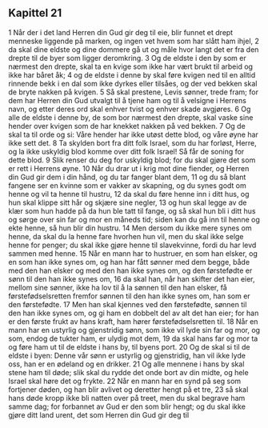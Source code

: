 ## Kapittel 21

1 Når der i det land Herren din Gud gir deg til eie, blir funnet et drept menneske liggende på marken, og ingen vet hvem som har slått ham ihjel,
2 da skal dine eldste og dine dommere gå ut og måle hvor langt det er fra den drepte til de byer som ligger deromkring.
3 Og de eldste i den by som er nærmest den drepte, skal ta en kvige som ikke har vært brukt til arbeid og ikke har båret åk;
4 og de eldste i denne by skal føre kvigen ned til en alltid rinnende bekk i en dal som ikke dyrkes eller tilsåes, og der ved bekken skal de bryte nakken på kvigen.
5 Så skal prestene, Levis sønner, trede fram; for dem har Herren din Gud utvalgt til å tjene ham og til å velsigne i Herrens navn, og etter deres ord skal enhver tvist og enhver skade avgjøres.
6 Og alle de eldste i denne by, de som bor nærmest den drepte, skal vaske sine hender over kvigen som de har knekket nakken på ved bekken.
7 Og de skal ta til orde og si: Våre hender har ikke utøst dette blod, og våre øyne har ikke sett det.
8 Ta skylden bort fra ditt folk Israel, som du har forløst, Herre, og la ikke uskyldig blod komme over ditt folk Israel! Så får de soning for dette blod.
9 Slik renser du deg for uskyldig blod; for du skal gjøre det som er rett i Herrens øyne.
10 Når du drar ut i krig mot dine fiender, og Herren din Gud gir dem i din hånd, og du tar fanger blant dem,
11 og du så blant fangene ser en kvinne som er vakker av skapning, og du synes godt om henne og vil ta henne til hustru,
12 da skal du føre henne inn i ditt hus, og hun skal klippe sitt hår og skjære sine negler,
13 og hun skal legge av de klær som hun hadde på da hun ble tatt til fange, og så skal hun bli i ditt hus og sørge over sin far og mor en måneds tid; siden kan du gå inn til henne og ekte henne, så hun blir din hustru.
14 Men dersom du ikke mere synes om henne, da skal du la henne fare hvorhen hun vil, men du skal ikke selge henne for penger; du skal ikke gjøre henne til slavekvinne, fordi du har levd sammen med henne.
15 Når en mann har to hustruer, en som han elsker, og en som han ikke synes om, og han har fått sønner med dem begge, både med den han elsker og med den han ikke synes om, og den førstefødte er sønn til den han ikke synes om,
16 da skal han, når han skifter det han eier, mellom sine sønner, ikke ha lov til å la sønnen til den han elsker, få førstefødselsretten fremfor sønnen til den han ikke synes om, han som er den førstefødte.
17 Men han skal kjennes ved den førstefødte, sønnen til den han ikke synes om, og gi ham en dobbelt del av alt det han eier; for han er den første frukt av hans kraft, ham hører førstefødselsretten til.
18 Når en mann har en ustyrlig og gjenstridig sønn, som ikke vil lyde sin far og mor, og som, endog de tukter ham, er ulydig mot dem,
19 da skal hans far og mor ta og føre ham ut til de eldste i hans by, til byens port.
20 Og de skal si til de eldste i byen: Denne vår sønn er ustyrlig og gjenstridig, han vil ikke lyde oss, han er en ødeland og en drikker.
21 Og alle mennene i hans by skal stene ham til døde; slik skal du rydde det onde bort av din midte, og hele Israel skal høre det og frykte.
22 Når en mann har en synd på seg som fortjener døden, og han blir avlivet og deretter hengt på et tre,
23 så skal hans døde kropp ikke bli natten over på treet, men du skal begrave ham samme dag; for forbannet av Gud er den som blir hengt; og du skal ikke gjøre ditt land urent, det som Herren din Gud gir deg til
